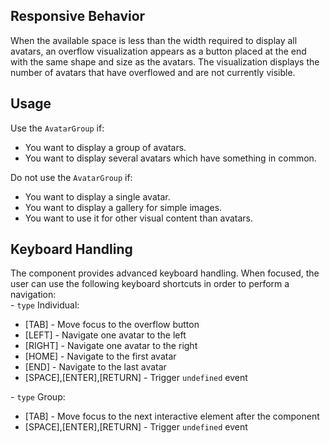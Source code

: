 ## Responsive Behavior

When the available space is less than the width required to display all avatars, an overflow visualization appears as a button placed at the end with the same shape and size as the avatars. The visualization displays the number of avatars that have overflowed and are not currently visible.

## Usage

Use the `AvatarGroup` if:

- You want to display a group of avatars.
- You want to display several avatars which have something in common.

Do not use the `AvatarGroup` if:

- You want to display a single avatar.
- You want to display a gallery for simple images.
- You want to use it for other visual content than avatars.

## Keyboard Handling

The component provides advanced keyboard handling. When focused, the user can use the following keyboard shortcuts in order to perform a navigation:  
\- `type` Individual:

- \[TAB\] - Move focus to the overflow button
- \[LEFT\] - Navigate one avatar to the left
- \[RIGHT\] - Navigate one avatar to the right
- \[HOME\] - Navigate to the first avatar
- \[END\] - Navigate to the last avatar
- \[SPACE\],\[ENTER\],\[RETURN\] - Trigger `undefined` event

\- `type` Group:

- \[TAB\] - Move focus to the next interactive element after the component
- \[SPACE\],\[ENTER\],\[RETURN\] - Trigger `undefined` event
